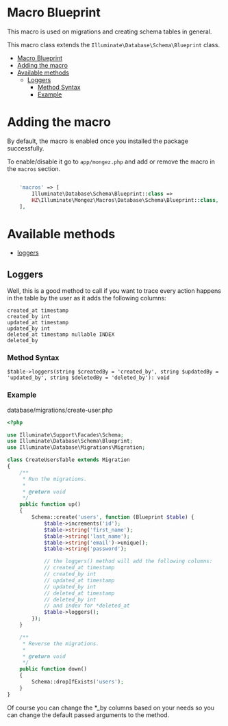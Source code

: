 # Macro Blueprint

This macro is used on migrations and creating schema tables in general.

This macro class extends the `Illuminate\Database\Schema\Blueprint` class.

- [Macro Blueprint](#macro-blueprint)
- [Adding the macro](#adding-the-macro)
- [Available methods](#available-methods)
  - [Loggers](#loggers)
    - [Method Syntax](#method-syntax)
    - [Example](#example)


# Adding the macro
By default, the macro is enabled once you installed the package successfully.

To enable/disable it go to `app/mongez.php` and add or remove the macro in the `macros` section.

```php

    'macros' => [
        Illuminate\Database\Schema\Blueprint::class => 
        HZ\Illuminate\Mongez\Macros\Database\Schema\Blueprint::class,
    ],
```

# Available methods
- [loggers](#loggers)
  
## Loggers
Well, this is a good method to call if you want to trace every action happens in the table by the user as it adds the following columns:

```
created_at timestamp
created_by int 
updated_at timestamp
updated_by int 
deleted_at timestamp nullable INDEX
deleted_by 
```

### Method Syntax
`$table->loggers(string $createdBy = 'created_by', string $updatedBy = 'updated_by', string $deletedBy = 'deleted_by'): void`

### Example

database/migrations/create-user.php
```php
<?php

use Illuminate\Support\Facades\Schema;
use Illuminate\Database\Schema\Blueprint;
use Illuminate\Database\Migrations\Migration;

class CreateUsersTable extends Migration
{
    /**
     * Run the migrations.
     *
     * @return void
     */
    public function up()
    {
        Schema::create('users', function (Blueprint $table) {
            $table->increments('id');
            $table->string('first_name');
            $table->string('last_name');
            $table->string('email')->unique();
            $table->string('password');

            // the loggers() method will add the following columns:
            // created_at timestamp
            // created_by int
            // updated_at timestamp
            // updated_by int
            // deleted_at timestamp
            // deleted_by int
            // and index for *deleted_at
            $table->loggers();
        });
    }

    /**
     * Reverse the migrations.
     *
     * @return void
     */
    public function down()
    {
        Schema::dropIfExists('users');
    }
}

```

Of course you can change the *_by columns based on your needs so you can change the default passed arguments to the method.